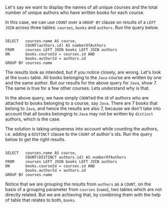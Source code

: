 Let's say we want to display the names of all unique courses and the total number of unique authors who have written books for each course.

In this case, we can use `COUNT` over a `GROUP BY` clause on results of a `LEFT JOIN` across three tables: `courses`, `books` and `authors`. Run the query below.

<codeblock language="sql" dbName="students2-v3.db" type="lesson">
<code>
SELECT   courses.name AS course, 
         COUNT(authors.id) AS numberOfAuthors
FROM     courses LEFT JOIN books LEFT JOIN authors
ON       books.courseId = courses.id AND
         books.authorId = authors.id
GROUP BY courses.name
</code>
</codeblock>

The results look as intended, but if you notice closely, are wrong. Let's look at the `books` table. All books belonging to the `Java` course are written by one and the same author. But our results for the above query for `Java`, show 7. The same is true for a few other courses. Lets understand why is that.

In the above query, we have simply `COUNT`ed the id of authors who are attached to books belonging to a course, say `Java`. There are 7 books that belong to `Java`, and hence the results are also 7, because we don't take into account that all books belonging to `Java` may not be written by `distinct` authors, which is the case.

The solution is taking uniqueness into account while counting the authors, i.e. adding a `DISTINCT` clause to the `COUNT` of author's ids. Run the query below to get the right results.

<codeblock language="sql" dbName="students2-v3.db" type="lesson">
<code>
SELECT   courses.name AS course, 
         COUNT(DISTINCT authors.id) AS numberOfAuthors
FROM     courses LEFT JOIN books LEFT JOIN authors
ON       books.courseId = courses.id AND
         books.authorId = authors.id
GROUP BY courses.name
</code>
</codeblock>

Notice that we are grouping the results from `authors` as a `COUNT`, on the basis of a grouping parameter from `courses` (`name`), two tables which are not directly related. But we are achieving that, by combining them with the help of table that relates to both, `books`.
